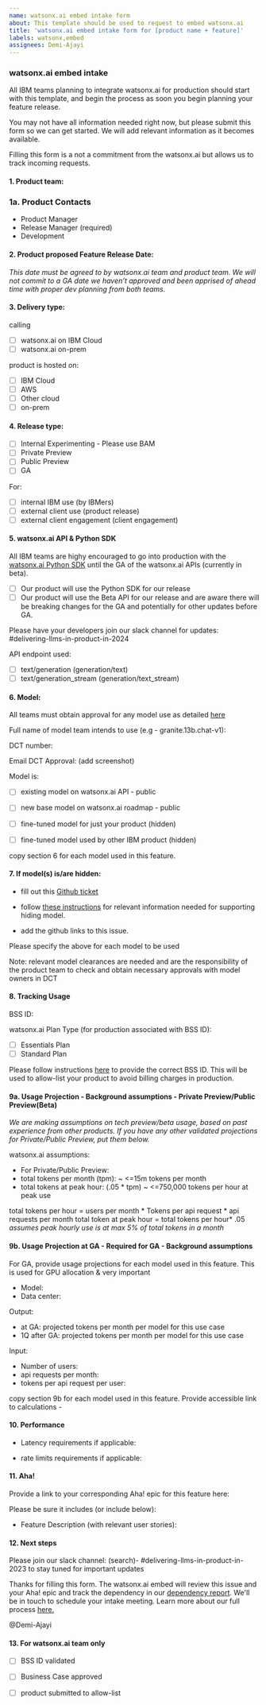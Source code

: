 ```yaml
---
name: watsonx.ai embed intake form
about: This template should be used to request to embed watsonx.ai 
title: 'watsonx.ai embed intake form for [product name + feature]'
labels: watsonx,embed
assignees: Demi-Ajayi 
---
```


### watsonx.ai embed intake

All IBM teams planning to integrate watsonx.ai for production should start with this template, and begin the process as soon you begin planning your feature release.

You may not have all information needed right now, but please submit this form so we can get started. We will add relevant information as it becomes available.

Filling this form is a not a commitment from the watsonx.ai but allows us to track incoming requests.

#### 1. Product team:

### 1a. Product Contacts
- Product Manager
- Release Manager (required)
- Development


#### 2. Product proposed Feature Release Date:

_This date must be agreed to by watsonx.ai team and product team. We will not commit to a GA date we haven’t approved and been apprised of ahead time with proper dev planning from both teams._

#### 3. Delivery type:

calling

- [ ] watsonx.ai on IBM Cloud
- [ ] watsonx.ai on-prem

product is hosted on:
- [ ] IBM Cloud
- [ ] AWS
- [ ] Other cloud
- [ ] on-prem

#### 4. Release type:

- [ ] Internal Experimenting - Please use BAM
- [ ] Private Preview
- [ ] Public Preview
- [ ] GA

For:

- [ ] internal IBM use (by IBMers)
- [ ] external client use (product release)
- [ ] external client engagement (client engagement)

#### 5. watsonx.ai API & Python SDK

All IBM teams are highy encouraged to go into production with the [watsonx.ai Python SDK](https://ibm.github.io/watson-machine-learning-sdk/install.html) until the GA of the watsonx.ai APIs (currently in beta).

- [ ] Our product will use the Python SDK for our release
- [ ] Our product will use the Beta API for our release and are aware there will be breaking changes for the GA and potentially for other updates before GA. 

Please have your developers join our slack channel for updates: #delivering-llms-in-product-in-2024

API endpoint used:

- [ ] text/generation (generation/text)
- [ ] text/generation_stream (generation/text_stream)

#### 6. Model:

All teams must obtain approval for any model use as detailed [here](https://w3.ibm.com/w3publisher/using-llms-ibm/delivery-playbook/model-and-data-approvals)

Full name of model team intends to use (e.g - granite.13b.chat-v1):

DCT number:

Email DCT Approval: (add screenshot)

Model is:

- [ ] existing model on watsonx.ai API - public

- [ ] new base model on watsonx.ai roadmap - public

- [ ] fine-tuned model for just your product (hidden)

- [ ] fine-tuned model used by other IBM product (hidden)

copy section 6 for each model used in this feature.

#### 7. If model(s) is/are hidden:

- fill out this [Github ticket](https://github.ibm.com/NGP-TWC/ml-planning/issues/new?assignees=julianpayne&labels=WML-BYOM%2Cwatsonx%2Cwatsonx-inference-proxy%2Cwatsonx-fm-dev%2CdevOps&template=wml-byom-onboarding.md&title=watsonx.ai+onboarding+request)

- follow [these instructions](https://ibm.ent.box.com/notes/1349751157331?s=bbp3rbdt29q81mqpci3ylopz43t1zc2b) for relevant information needed for supporting hiding model.
- add the github links to this issue.

Please specify  the above for each model to be used

Note: relevant model clearances are needed and are the responsibility of the product team to check and obtain necessary approvals with model owners in DCT

#### 8. Tracking Usage

BSS ID:

watsonx.ai Plan Type (for production associated with BSS ID):
- [ ] Essentials Plan
- [ ] Standard Plan 

Please follow instructions [here](https://w3.ibm.com/w3publisher/using-llms-ibm/delivery-playbook/cost-tracking-getting-started) to provide the correct BSS ID. This will be used to allow-list your product to avoid billing charges in production. 



#### 9a. Usage Projection - Background assumptions - Private Preview/Public Preview(Beta)

_We are making assumptions on tech preview/beta usage, based on past experience from other products. If you have any other validated projections for Private/Public Preview, put them below._

watsonx.ai assumptions: 
- For Private/Public Preview:
-   total tokens per month (tpm): ~ <=15m tokens per month
-   total tokens at peak hour: (.05 * tpm) ~ <=750,000 tokens per hour at peak use


total tokens per hour =  users per month * Tokens per api request * api requests per month 
total token at peak hour = total tokens per hour* .05 _assumes peak hourly use is at max 5% of total tokens in a month_ 


#### 9b.  Usage Projection at GA - Required for GA - Background assumptions

For GA, provide usage projections for each model used in this feature. This is used for GPU allocation & very important

- Model:
- Data center:

Output:

- at GA: projected tokens per month per model for this use case
- 1Q after GA: projected tokens per month per model for this use case


Input:

- Number of users:
- api requests per month:
- tokens per api request per user:

copy section 9b for each model used in this feature.
Provide accessible link to calculations -

#### 10. Performance

- Latency requirements if applicable:

- rate limits requirements if applicable:

#### 11. Aha!

Provide a link to your corresponding Aha! epic for this feature here:

Please be sure it includes (or include below):

- Feature Description (with relevant user stories): 

#### 12. Next steps

Please join our slack channel: (search)- #delivering-llms-in-product-in-2023 to stay tuned for important updates 

Thanks for filling this form. The watsonx.ai embed will review this issue and your Aha! epic and track the dependency in our [dependency report](https://ibm.biz/watsonxai-embed-dependency-report).
We'll be in touch to schedule your intake meeting.
Learn more about our full process [here.](https://w3.ibm.com/w3publisher/using-llms-ibm/delivery-playbook)  

@Demi-Ajayi

#### 13. For watsonx.ai team only
- [ ] BSS ID validated
- [ ] Business Case approved
- [ ] product submitted to allow-list

